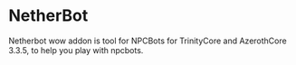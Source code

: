 # NetherBot
Netherbot wow addon is tool for NPCBots for TrinityCore and AzerothCore 3.3.5, to help you play with npcbots.
